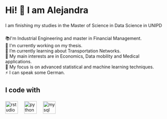 <h1 align="left">Hi! 👋 I am Alejandra</h1>

###

<p align="left">I am finishing my studies in the Master of Science in Data Science in UNIPD</p>

###

<p align="left"> 📚I'm Industrial Engineering and master in Financial Management.
<br> 🔭 I'm currently working on my thesis.
<br>  🌱 I’m currently learning about Transportation Networks.
<br>🎯 My main interests are in Economics, Data mobility and Medical applications.
<br>🎲 My focus is on advanced statistical and machine learning techniques.
<br>⚡ I can speak some German. </p>

###

<h2 align="left">I code with</h2>

###

<div align="left">
  <img src="https://cdn.jsdelivr.net/gh/devicons/devicon/icons/rstudio/rstudio-original.svg" height="40" alt="rstudio logo"  />
  <img width="12" />
  <img src="https://cdn.jsdelivr.net/gh/devicons/devicon/icons/python/python-original.svg" height="40" alt="python logo"  />
  <img width="12" />
  <img src="https://cdn.jsdelivr.net/gh/devicons/devicon/icons/mysql/mysql-original.svg" height="40" alt="mysql logo"  />
</div>

###
<!--
**alecruces/alecruces** is a ✨ _special_ ✨ repository because its `README.md` (this file) appears on your GitHub profile.

Here are some ideas to get you started:

- 🔭 I’m currently working on ...
- 🌱 I’m currently learning ...
- 👯 I’m looking to collaborate on ...
- 🤔 I’m looking for help with ...
- 💬 Ask me about ...
- 📫 How to reach me: ...
- 😄 Pronouns: ...
- ⚡ Fun fact: ...
-->
